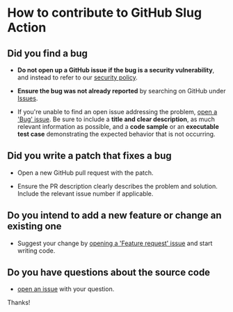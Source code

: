 # How to contribute to GitHub Slug Action

## Did you find a bug

- **Do not open up a GitHub issue if the bug is a security vulnerability**, and instead to refer to our [security policy][1].

- **Ensure the bug was not already reported** by searching on GitHub under [Issues][2].

- If you're unable to find an open issue addressing the problem, [open a 'Bug' issue][4].
  Be sure to include a **title and clear description**, as much relevant information as possible, and a **code sample** or an **executable test case** demonstrating the expected behavior that is not occurring.

## Did you write a patch that fixes a bug

- Open a new GitHub pull request with the patch.

- Ensure the PR description clearly describes the problem and solution.
  Include the relevant issue number if applicable.

## Do you intend to add a new feature or change an existing one

- Suggest your change by [opening a 'Feature request' issue][5] and start writing code.

## Do you have questions about the source code

- [open an issue][3] with your question.

Thanks!

[1]: https://github.com/AlexRogalskiy/sputnik/security/policy

[2]: https://github.com/AlexRogalskiy/sputnik/issues

[3]: https://github.com/AlexRogalskiy/sputnik/issues/new

[4]: https://github.com/AlexRogalskiy/sputnik/issues/new?assignees=&labels=bug&template=bug_report.md&title=

[5]: https://github.com/AlexRogalskiy/sputnik/issues/new?assignees=&labels=enhancement&template=feature_request.md&title=
